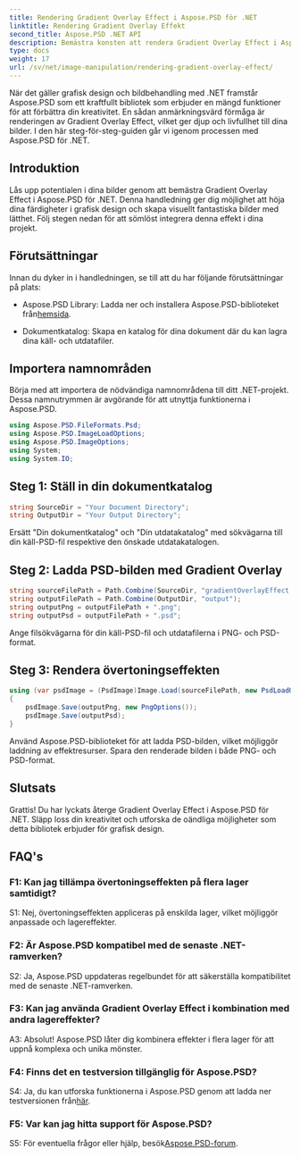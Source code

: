 ```yaml
---
title: Rendering Gradient Overlay Effect i Aspose.PSD för .NET
linktitle: Rendering Gradient Overlay Effekt
second_title: Aspose.PSD .NET API
description: Bemästra konsten att rendera Gradient Overlay Effect i Aspose.PSD för .NET. Lyft dina färdigheter i grafisk design med denna steg-för-steg handledning.
type: docs
weight: 17
url: /sv/net/image-manipulation/rendering-gradient-overlay-effect/
---
```

När det gäller grafisk design och bildbehandling med .NET framstår Aspose.PSD som ett kraftfullt bibliotek som erbjuder en mängd funktioner för att förbättra din kreativitet. En sådan anmärkningsvärd förmåga är renderingen av Gradient Overlay Effect, vilket ger djup och livfullhet till dina bilder. I den här steg-för-steg-guiden går vi igenom processen med Aspose.PSD för .NET.

## Introduktion

Lås upp potentialen i dina bilder genom att bemästra Gradient Overlay Effect i Aspose.PSD för .NET. Denna handledning ger dig möjlighet att höja dina färdigheter i grafisk design och skapa visuellt fantastiska bilder med lätthet. Följ stegen nedan för att sömlöst integrera denna effekt i dina projekt.

## Förutsättningar

Innan du dyker in i handledningen, se till att du har följande förutsättningar på plats:

-  Aspose.PSD Library: Ladda ner och installera Aspose.PSD-biblioteket från[hemsida](https://releases.aspose.com/psd/net/).

- Dokumentkatalog: Skapa en katalog för dina dokument där du kan lagra dina käll- och utdatafiler.

## Importera namnområden

Börja med att importera de nödvändiga namnområdena till ditt .NET-projekt. Dessa namnutrymmen är avgörande för att utnyttja funktionerna i Aspose.PSD.

```csharp
using Aspose.PSD.FileFormats.Psd;
using Aspose.PSD.ImageLoadOptions;
using Aspose.PSD.ImageOptions;
using System;
using System.IO;
```

## Steg 1: Ställ in din dokumentkatalog

```csharp
string SourceDir = "Your Document Directory";
string OutputDir = "Your Output Directory";
```

Ersätt "Din dokumentkatalog" och "Din utdatakatalog" med sökvägarna till din käll-PSD-fil respektive den önskade utdatakatalogen.

## Steg 2: Ladda PSD-bilden med Gradient Overlay

```csharp
string sourceFilePath = Path.Combine(SourceDir, "gradientOverlayEffect.psd");
string outputFilePath = Path.Combine(OutputDir, "output");
string outputPng = outputFilePath + ".png";
string outputPsd = outputFilePath + ".psd";
```

Ange filsökvägarna för din käll-PSD-fil och utdatafilerna i PNG- och PSD-format.

## Steg 3: Rendera övertoningseffekten

```csharp
using (var psdImage = (PsdImage)Image.Load(sourceFilePath, new PsdLoadOptions() { LoadEffectsResource = true }))
{
    psdImage.Save(outputPng, new PngOptions());
    psdImage.Save(outputPsd);
}
```

Använd Aspose.PSD-biblioteket för att ladda PSD-bilden, vilket möjliggör laddning av effektresurser. Spara den renderade bilden i både PNG- och PSD-format.

## Slutsats

Grattis! Du har lyckats återge Gradient Overlay Effect i Aspose.PSD för .NET. Släpp loss din kreativitet och utforska de oändliga möjligheter som detta bibliotek erbjuder för grafisk design.

## FAQ's

### F1: Kan jag tillämpa övertoningseffekten på flera lager samtidigt?

S1: Nej, övertoningseffekten appliceras på enskilda lager, vilket möjliggör anpassade och lagereffekter.

### F2: Är Aspose.PSD kompatibel med de senaste .NET-ramverken?

S2: Ja, Aspose.PSD uppdateras regelbundet för att säkerställa kompatibilitet med de senaste .NET-ramverken.

### F3: Kan jag använda Gradient Overlay Effect i kombination med andra lagereffekter?

A3: Absolut! Aspose.PSD låter dig kombinera effekter i flera lager för att uppnå komplexa och unika mönster.

### F4: Finns det en testversion tillgänglig för Aspose.PSD?

 S4: Ja, du kan utforska funktionerna i Aspose.PSD genom att ladda ner testversionen från[här](https://releases.aspose.com/).

### F5: Var kan jag hitta support för Aspose.PSD?

 S5: För eventuella frågor eller hjälp, besök[Aspose.PSD-forum](https://forum.aspose.com/c/psd/34).